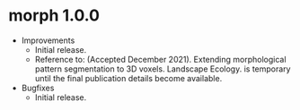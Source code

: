 # morph 1.0.0
* Improvements
    * Initial release.
    * Reference to: (Accepted December 2021). Extending morphological pattern segmentation to 3D voxels. Landscape Ecology. is temporary until the final publication details become available. 
* Bugfixes
    * Initial release.
